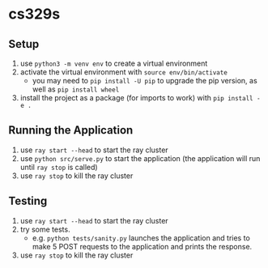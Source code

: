 # cs329s

## Setup
1. use `python3 -m venv env` to create a virtual environment
2. activate the virtual environment with `source env/bin/activate`
    - you may need to `pip install -U pip` to upgrade the pip version, as well as `pip install wheel`
3. install the project as a package (for imports to work) with `pip install -e .`

## Running the Application
1. use `ray start --head` to start the ray cluster
2. use `python src/serve.py` to start the application (the application will run until `ray stop` is called)
3. use `ray stop` to kill the ray cluster

## Testing
1. use `ray start --head` to start the ray cluster
2. try some tests.
    - e.g. `python tests/sanity.py` launches the application and tries to make 5 POST requests to the application and prints the response.
3. use `ray stop` to kill the ray cluster